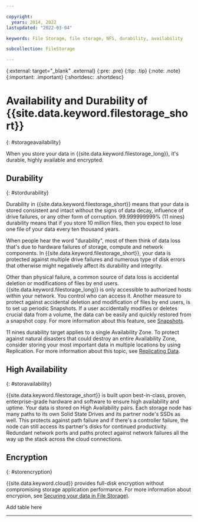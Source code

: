 ```yaml
---

copyright:
  years: 2014, 2022
lastupdated: "2022-03-04"

keywords: File Storage, file storage, NFS, durability, availability

subcollection: FileStorage

---
```

{:external: target="_blank" .external}
{:pre: .pre}
{:tip: .tip}
{:note: .note}
{:important: .important}
{:shortdesc: .shortdesc}

# Availability and Durability of {{site.data.keyword.filestorage_short}}
{: #storageavailability}

When you store your data in {{site.data.keyword.filestorage_long}}, it's durable, highly available and encrypted. 

## Durability
{: #stordurability}

Durability in {{site.data.keyword.filestorage_short}} means that your data is stored consistent and intact without the signs of data decay, influence of drive failures, or any other form of corruption. 99.999999999% (11 nines) durability means that if you store 10 million files, then you expect to lose one file of your data every ten thousand years.

When people hear the word "durability", most of them think of data loss that's due to hardware failures of storage, compute and network components. In {{site.data.keyword.filestorage_short}}, your data is protected against multiple drive failures and numerous type of disk errors that otherwise might negatively affect its durability and integrity.

Other than physical failure, a common source of data loss is accidental deletion or modifications of files by end users. {{site.data.keyword.filestorage_long}} is only accessible to authorized hosts within your network. You control who can access it. Another measure to protect against accidental deletion and modification of files by end users, is to set up periodic Snapshots. If a user accidentally modifies or deletes crucial data from a volume, the data can be easily and quickly restored from a snapshot copy. For more information about this feature, see [Snapshots](/docs/FileStorage?topic=FileStorage-snapshot).

11 nines durability target applies to a single Availability Zone. To protect against natural disasters that could destroy an entire Availability Zone, consider storing your most important data in multiple locations by using Replication. For more information about this topic, see [Replicating Data](/docs/FileStorage?topic=FileStorage-replicatio).

## High Availability
{: #storavailability}

{{site.data.keyword.filestorage_short}} is built upon best-in-class, proven, enterprise-grade hardware and software to ensure high availability and uptime. Your data is stored on High Availability pairs. Each storage node has many paths to its own Solid State Drives and its partner node's SSDs as well. This protects against path failure and if there's a controller failure, the node can still access its partner's disks for continued productivity. Redundant network ports and paths protect against network failures all the way up the stack across the cloud connections.

## Encryption
{: #storencryption}

{{site.data.keyword.cloud}} provides full-disk encryption without compromising storage application performance. For more information about encrypion, see [Securing your data in File Storage)](/docs/FileStorage?topic=FileStorage-mng-data).


Add table here

------------------------------------



